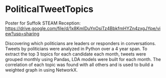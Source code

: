 # PoliticalTweetTopics
Poster for Suffolk STEAM Reception: https://drive.google.com/file/d/1x8KmIDuYnOsiTz4BbkfmHYZn4zxgJYpe/view?usp=sharing

Discovering which politicians are leaders or responders in conversations. Tweets by politicians were analyzed in Python over a 4 year span. To extract the top 3 topics for each candidate each month, tweets were grouped monthly using Pandas, LDA models were built for each month. The correlation of each topic was found with all others and is used to build a weighted graph in using NetworkX.
